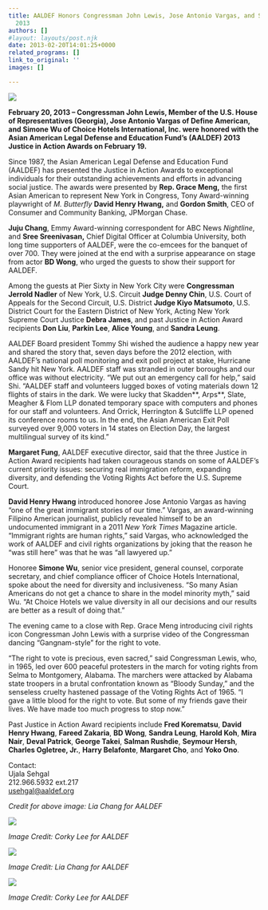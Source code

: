 ```yaml
---
title: AALDEF Honors Congressman John Lewis, Jose Antonio Vargas, and Simone Wu in
  2013
authors: []
#layout: layouts/post.njk
date: 2013-02-20T14:01:25+0000
related_programs: []
link_to_original: ''
images: []

---
```

![](/uploads/Press%20Photo%201%20Image%20Credit%20Lia%20Chang_500.jpg)

**February 20, 2013 – Congressman John Lewis, Member of the U.S. House of Representatives (Georgia), Jose Antonio Vargas of Define American, and Simone Wu   of Choice Hotels International, Inc. were honored with the Asian American Legal Defense and Education Fund’s (AALDEF) 2013 Justice in Action Awards on February 19.**

Since 1987, the Asian American Legal Defense and Education Fund (AALDEF) has presented the Justice in Action Awards to exceptional individuals for their outstanding achievements and efforts in advancing social justice. The awards were presented by **Rep. Grace Meng,** the first Asian American to represent New York in Congress, Tony Award-winning playwright of _M. Butterfly_ **David Henry Hwang,** and **Gordon Smith**, CEO of Consumer and Community Banking, JPMorgan Chase.

**Juju Chang**, Emmy Award-winning correspondent for ABC News _Nightline_, and **Sree Sreenivasan,** Chief Digital Officer at Columbia University, both long time supporters of AALDEF, were the co-emcees for the banquet of over 700. They were joined at the end with a surprise appearance on stage from actor **BD Wong**, who urged the guests to show their support for AALDEF.

Among the guests at Pier Sixty in New York City were **Congressman Jerrold Nadler** of New York, U.S. Circuit **Judge Denny Chin**, U.S. Court of Appeals for the Second Circuit, U.S. District **Judge Kiyo Matsumoto**, U.S. District Court for the Eastern District of New York, Acting New York Supreme Court Justice **Debra James**, and past Justice in Action Award recipients **Don Liu**, **Parkin Lee**, **Alice Young**, and **Sandra Leung**.

AALDEF Board president Tommy Shi wished the audience a happy new year and shared the story that, seven days before the 2012 election, with AALDEF’s national poll monitoring and exit poll project at stake, Hurricane Sandy hit New York. AALDEF staff was stranded in outer boroughs and our office was without electricity. “We put out an emergency call for help,” said Shi. “AALDEF staff and volunteers lugged boxes of voting materials down 12 flights of stairs in the dark. We were lucky that  Skadden**,  Arps**, Slate, Meagher & Flom LLP donated temporary space with computers and phones for our staff and volunteers. And Orrick, Herrington & Sutcliffe LLP opened its conference rooms to us. In the end, the Asian American Exit Poll surveyed over 9,000 voters in 14 states on Election Day, the largest multilingual survey of its kind.”

**Margaret Fung**, AALDEF executive director, said that the three Justice in Action Award recipients had taken courageous stands on some of AALDEF’s current priority issues: securing real immigration reform, expanding diversity, and defending the Voting Rights Act before the U.S. Supreme Court.

**David Henry Hwang** introduced honoree Jose Antonio Vargas as having “one of the great immigrant stories of our time.” Vargas, an award-winning Filipino American journalist, publicly revealed himself to be an undocumented immigrant in a 2011 _New York Times_ Magazine article. “Immigrant rights are human rights,” said Vargas, who acknowledged the work of AALDEF and civil rights organizations by joking that the reason he “was still here” was that he was “all lawyered up.”

Honoree **Simone Wu**, senior vice president, general counsel, corporate secretary, and chief compliance officer of Choice Hotels International, spoke about the need for diversity and inclusiveness. “So many Asian Americans do not get a chance to share in the model minority myth,” said Wu. “At Choice Hotels we value diversity in all our decisions and our results are better as a result of doing that.”

The evening came to a close with Rep. Grace Meng introducing civil rights icon Congressman John Lewis with a surprise video of the Congressman dancing “Gangnam-style” for the right to vote.

“The right to vote is precious, even sacred,” said Congressman Lewis, who, in 1965, led over 600 peaceful protesters in the march for voting rights from Selma to Montgomery, Alabama. The marchers were attacked by Alabama state troopers in a brutal confrontation known as “Bloody Sunday,” and the senseless cruelty hastened passage of the Voting Rights Act of 1965. “I gave a little blood for the right to vote. But some of my friends gave their lives. We have made too much progress to stop now.”

Past Justice in Action Award recipients include **Fred Korematsu**, **David Henry Hwang**, **Fareed Zakaria**, **BD Wong**, **Sandra Leung**, **Harold Koh**, **Mira Nair**, **Deval Patrick**, **George Takei**, **Salman Rushdie**, **Seymour Hersh**, **Charles Ogletree, Jr.**, **Harry Belafonte**, **Margaret Cho**, and **Yoko Ono**.

Contact:  
Ujala Sehgal  
212\.966.5932 ext.217  
usehgal@aaldef.org

_Credit for above image: Lia Chang for AALDEF_

![](https://staticapp.icpsc.com/icp/loadimage.php/mogile/23535/d9c73add5b516887dd29990c89a412c1/image/jpeg)

_Image Credit: Corky Lee for AALDEF_

![](https://staticapp.icpsc.com/icp/loadimage.php/mogile/23535/8ad3a11021178c7632490396282308ce/image/jpeg)

_Image Credit: Lia Chang for AALDEF_

![](https://staticapp.icpsc.com/icp/loadimage.php/mogile/23535/7d33c19875cf8da7217c1efee241807b/image/jpeg)

_Image Credit: Corky Lee for AALDEF_